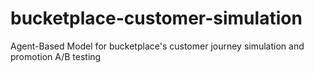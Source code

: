 # bucketplace-customer-simulation
Agent-Based Model for bucketplace's customer journey simulation and promotion A/B testing
